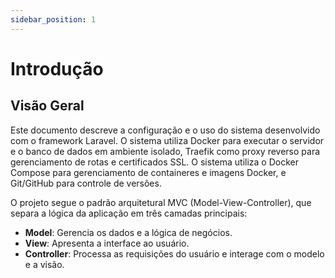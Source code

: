 ```yaml
---
sidebar_position: 1
---
```


# Introdução

## Visão Geral

Este documento descreve a configuração e o uso do sistema desenvolvido com o framework Laravel. O sistema utiliza Docker para executar o servidor e o banco de dados em ambiente isolado, Traefik como proxy reverso para gerenciamento de rotas e certificados SSL. O sistema utiliza o Docker Compose para gerenciamento de containeres e imagens Docker, e Git/GitHub para controle de versões.

O projeto segue o padrão arquitetural MVC (Model-View-Controller), que separa a lógica da aplicação em três camadas principais:

- **Model**: Gerencia os dados e a lógica de negócios.
- **View**: Apresenta a interface ao usuário.
- **Controller**: Processa as requisições do usuário e interage com o modelo e a visão.

<!-- ## Sobre o sinpom

Este sistema foi criado para agilizar o processamento de documentos, o registro de incidentes e o gerenciamento de atividades de inteligência para a polícia militar da Bahia. Ele visa fornecer uma plataforma eficiente e segura para rastrear operações, responder a incidentes e analisar dados de inteligência.

## Metas e Objetivos

- Aumentar a eficiência operacional digitalizando fluxos de trabalho e automatizando processos.
- Melhorar a acessibilidade a dados críticos para tomada de decisões e gerenciamento de recursos.
- Garantir a gestão segura e confiável de documentos sensíveis e informações de inteligência.

## Público Alvo

- **Policiais Militares**: Uso do sistema para registrar incidentes, relatar atividades e analisar dados de inteligência.
- **Analistas de Inteligência**: Uso do sistema para analisar e interpretar dados de inteligência para auxiliar na tomada de decisões.
- **Administradores do Sistema**: Mantém e monitora o sistema para garantir sua integridade e segurança. -->
